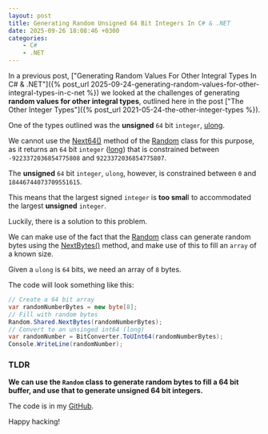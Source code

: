 ```yaml
---
layout: post
title: Generating Random Unsigned 64 Bit Integers In C# & .NET
date: 2025-09-26 18:08:46 +0300
categories:
    - C#
    - .NET
---
```


In a previous post, ["Generating Random Values For Other Integral Types In C# & .NET"]({% post_url 2025-09-24-generating-random-values-for-other-integral-types-in-c-net %}) we looked at the challenges of generating **random values for other integral types**, outlined here in the post ["The Other Integer Types"]({% post_url 2021-05-24-the-other-integer-types %}).

One of the types outlined was the **unsigned** `64` bit `integer`, [ulong](https://learn.microsoft.com/en-us/dotnet/api/system.int64).

We cannot use the [Next64()](https://learn.microsoft.com/en-us/dotnet/api/system.random.nextint64?view=net-9.0) method of the [Random](https://learn.microsoft.com/en-us/dotnet/api/system.random?view=net-9.0) class for this purpose, as it returns an `64` bit `integer` ([long](https://learn.microsoft.com/en-us/dotnet/api/system.uint64)) that is constrained between `-9223372036854775808` and `9223372036854775807`.

The **unsigned** `64` bit `integer`, `ulong`, however, is constrained between `0` and `18446744073709551615`.

This means that the largest signed `integer` is **too smal**l to accommodated the largest **unsigned** `integer`.

Luckily, there is a solution to this problem.

We can make use of the fact that the [Random](https://learn.microsoft.com/en-us/dotnet/api/system.random?view=net-9.0) class can generate random bytes using the [NextBytes()](https://learn.microsoft.com/en-us/dotnet/api/system.random.nextbytes?view=net-9.0) method, and make use of this to fill an `array` of a known size.

Given a `ulong` is `64` bits, we need an array of `8` bytes.

The code will look something like this:

```c#
// Create a 64 bit array
var randomNumberBytes = new byte[8];
// Fill with random bytes
Random.Shared.NextBytes(randomNumberBytes);
// Convert to an unsinged int64 (long)
var randomNumber = BitConverter.ToUInt64(randomNumberBytes);
Console.WriteLine(randomNumber);
```

### TLDR

**We can use the `Random` class to generate random bytes to fill a 64 bit buffer, and use that to generate unsigned 64 bit integers.**

The code is in my [GitHub](https://github.com/conradakunga/BlogCode/tree/master/2025-09-26%20-%20RandomULong).

Happy hacking!
